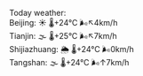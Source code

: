 Today weather:  
Beijing: ☀️ 🌡️+24°C 🌬️↖4km/h  
Tianjin: 🌫  🌡️+25°C 🌬️↖7km/h  
Shijiazhuang: 🌦 🌡️+24°C 🌬️0km/h  
Tangshan: 🌫  🌡️+24°C 🌬️↑7km/h  
